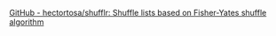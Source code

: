 
[GitHub - hectortosa/shufflr: Shuffle lists based on Fisher-Yates shuffle algorithm](https://github.com/hectortosa/shufflr)
